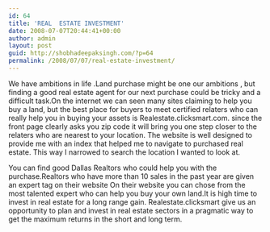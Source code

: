 ```yaml
---
id: 64
title: 'REAL  ESTATE INVESTMENT'
date: 2008-07-07T20:44:41+00:00
author: admin
layout: post
guid: http://shobhadeepaksingh.com/?p=64
permalink: /2008/07/07/real-estate-investment/
---
```

We have ambitions in life .Land purchase might be one our ambitions , but finding a good real estate agent for our next purchase could be tricky and a difficult task.On the internet we can seen many sites claiming to help you buy a land, but the best place for buyers to meet certified relaters who can really help you in buying your assets is Realestate.clicksmart.com. since the front page clearly asks you zip code it will bring you one step closer to the relaters who are nearest to your location. The website is well designed to provide me with an index that helped me to navigate to purchased real estate. This way I narrowed to search the location I wanted to look at.
  
You can find good Dallas Realtors who could help you with the purchase.Realtors who have more than 10 sales in the past year are given an expert tag on their website On their website you can chose from the most talented expert who can help you buy your own land.It is high time to invest in real estate for a long range gain. Realestate.clicksmart give us an opportunity to plan and invest in real estate sectors in a pragmatic way to get the maximum returns in the short and long term.